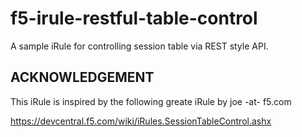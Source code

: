 f5-irule-restful-table-control
==============================

A sample iRule for controlling session table via REST style API.

## ACKNOWLEDGEMENT
This iRule is inspired by the following greate iRule by joe -at- f5.com

https://devcentral.f5.com/wiki/iRules.SessionTableControl.ashx
